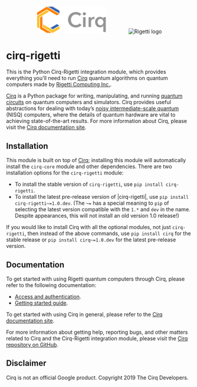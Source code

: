 <div align="center">
<img width="190px" alt="Cirq logo"
src="https://raw.githubusercontent.com/quantumlib/Cirq/refs/heads/main/docs/images/Cirq_logo_color.svg"><img width="60px" height="0"><img width="190px" alt="Rigetti logo" src="https://upload.wikimedia.org/wikipedia/commons/0/09/Rigetti_Computing_logo.svg">
</div>

# cirq-rigetti

This is the Python Cirq-Rigetti integration module, which provides everything
you'll need to run [Cirq] quantum algorithms on quantum computers made by
[Rigetti Computing Inc.](https://www.rigetti.com).

[Cirq] is a Python package for writing, manipulating, and running [quantum
circuits](https://en.wikipedia.org/wiki/Quantum_circuit) on quantum computers
and simulators. Cirq provides useful abstractions for dealing with today’s
[noisy intermediate-scale quantum](https://arxiv.org/abs/1801.00862) (NISQ)
computers, where the details of quantum hardware are vital to achieving
state-of-the-art results. For more information about Cirq, please visit the
[Cirq documentation site].

[Cirq]: https://github.com/quantumlib/cirq
[Cirq documentation site]: https://quantumai.google/cirq

## Installation

This module is built on top of [Cirq]; installing this module will
automatically install the `cirq-core` module and other dependencies. There are
two installation options for the `cirq-rigetti` module:

* To install the stable version of `cirq-rigetti`, use `pip install cirq-rigetti`.
* To install the latest pre-release version of |cirq-rigetti|, use `pip install
  cirq-rigetti~=1.0.dev`. (The `~=` has a special meaning to `pip` of selecting the
  latest version compatible with the `1.*` and `dev` in the name. Despite
  appearances, this will not install an old version 1.0 release!)

If you would like to install Cirq with all the optional modules, not just
`cirq-rigetti`, then instead of the above commands, use `pip install cirq` for the
stable release or `pip install cirq~=1.0.dev` for the latest pre-release
version.

## Documentation

To get started with using Rigetti quantum computers through Cirq, please refer to
the following documentation:

* [Access and authentication](https://quantumai.google/cirq/rigetti/access).
* [Getting started guide](https://quantumai.google/cirq/tutorials/rigetti/getting_started).

To get started with using Cirq in general, please refer to the [Cirq
documentation site].

For more information about getting help, reporting bugs, and other matters
related to Cirq and the Cirq-Rigetti integration module, please visit the [Cirq
repository on GitHub](https://github.com/quantumlib/Cirq).

## Disclaimer

Cirq is not an official Google product. Copyright 2019 The Cirq Developers.
